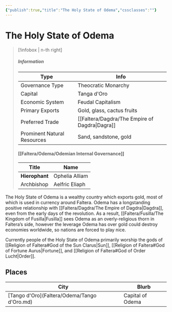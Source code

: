 ```yaml
---
{"publish":true,"title":"The Holy State of Odema","cssclasses":""}
---
```


# The Holy State of Odema
> [!infobox | n-th right]
> ##### Information
> | Type |  Info |
> | ---- | ---- |
> | Governance Type | Theocratic Monarchy |
> | Capital | Tanga d'Oro |
> | Economic System | Feudal Capitalism | 
> | Primary Exports | Gold, glass, cactus fruits |
> | Preferred Trade | [[Faltera/Dagdra/The Empire of Dagdra\|Dagra]] | 
> | Prominent Natural Resources | Sand, sandstone, gold |
> #### [[Faltera/Odema/Odemian Internal Governance]]
> | Title | Name |
> | ---- | ---- |
> | **Hierophant** | Ophelia Alliam |
> | Archbishop | Aelfric Eliaph |

The Holy State of Odema is a wealthy country which exports gold, most of which is used in currency around Faltera. Odema has a longstanding positive relationship with [[Faltera/Dagdra/The Empire of Dagdra\|Dagdra]], even from the early days of the revolution. As a result, [[Faltera/Fusilla/The Kingdom of Fusilla\|Fusilla]] sees Odema as an overly-religious thorn in Faltera’s side, however the leverage Odema has over gold could destroy economies worldwide, so nations are forced to play nice. 

Currently people of the Holy State of Odema primarily worship the gods of [[Religion of Faltera#God of the Sun Clarus\|Sun]], [[Religion of Faltera#God of Fortune Aurus\|Fortune]], and [[Religion of Faltera#God of Order Lucht\|Order]]. 

## Places
|City|Blurb|
|---|---|
|[Tango d'Oro](Faltera/Odema/Tango d'Oro.md)|Capital of Odema|